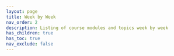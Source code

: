 ```yaml
---
layout: page
title: Week by Week
nav_order: 2
description: Listing of course modules and topics week by week
has_children: true
has_toc: true
nav_exclude: false
---
```



